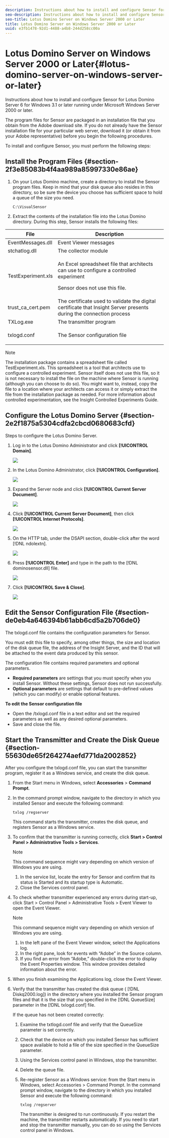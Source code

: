 ```yaml
---
description: Instructions about how to install and configure Sensor for Lotus Domino Server 6 for Windows 3.1 or later running under Microsoft Windows Server 2000 or later.
seo-description: Instructions about how to install and configure Sensor for Lotus Domino Server 6 for Windows 3.1 or later running under Microsoft Windows Server 2000 or later.
seo-title: Lotus Domino Server on Windows Server 2000 or Later
title: Lotus Domino Server on Windows Server 2000 or Later
uuid: e3fb1478-92d1-4488-a4b8-244d258cc00a
---
```


# Lotus Domino Server on Windows Server 2000 or Later{#lotus-domino-server-on-windows-server-or-later}

Instructions about how to install and configure Sensor for Lotus Domino Server 6 for Windows 3.1 or later running under Microsoft Windows Server 2000 or later.

The program files for Sensor are packaged in an installation file that you obtain from the Adobe download site. If you do not already have the Sensor installation file for your particular web server, download it (or obtain it from your Adobe representative) before you begin the following procedures.

To install and configure Sensor, you must perform the following steps:

## Install the Program Files {#section-2f3e85083b4f4aa989a85997330e86ae}

1. On your Lotus Domino machine, create a directory to install the Sensor program files. Keep in mind that your disk queue also resides in this directory, so be sure the device you choose has sufficient space to hold a queue of the size you need.

   ```
   C:\VisualSensor
   ```

1. Extract the contents of the installation file into the Lotus Domino directory. During this step, Sensor installs the following files: 

<table id="table_ABFF5F92271B4F3CB0AC68DAB6A5709F"> 
 <thead> 
  <tr> 
   <th colname="col1" class="entry"> File </th> 
   <th colname="col2" class="entry"> Description </th> 
  </tr> 
 </thead>
 <tbody> 
  <tr> 
   <td colname="col1"> EventMessages.dll </td> 
   <td colname="col2"> Event Viewer messages </td> 
  </tr> 
  <tr> 
   <td colname="col1"> stchatlog.dll </td> 
   <td colname="col2"> The collector module </td> 
  </tr> 
  <tr> 
   <td colname="col1"> <p>TestExperiment.xls </p> </td> 
   <td colname="col2"> <p>An Excel spreadsheet file that architects can use to configure a controlled experiment </p> <p>Sensor does not use this file. </p> </td> 
  </tr> 
  <tr> 
   <td colname="col1"> trust_ca_cert.pem </td> 
   <td colname="col2"> The certificate used to validate the digital certificate that Insight Server presents during the connection process </td> 
  </tr> 
  <tr> 
   <td colname="col1"> TXLog.exe </td> 
   <td colname="col2"> The transmitter program </td> 
  </tr> 
  <tr> 
   <td colname="col1"> <p>txlogd.conf </p> </td> 
   <td colname="col2"> The Sensor configuration file </td> 
  </tr> 
 </tbody> 
</table>

>[!NOTE]
>
>The installation package contains a spreadsheet file called TestExperiment.xls. This spreadsheet is a tool that architects use to configure a controlled experiment. Sensor itself does not use this file, so it is not necessary to install the file on the machine where Sensor is running (although you can choose to do so). You might want to, instead, copy the file to a location where your architects can access it or simply extract the file from the installation package as needed. For more information about controlled experimentation, see the Insight Controlled Experiments Guide.

## Configure the Lotus Domino Server {#section-2e2f1875a5304cdfa2cbcd0680683cfd}

Steps to configure the Lotus Domino Server.

1. Log in to the Lotus Domino Administrator and click **[!UICONTROL Domain]**.

   ![](assets/dom_svr1.png)

1. In the Lotus Domino Administrator, click **[!UICONTROL Configuration]**.

   ![](assets/dom_svr2.png)

1. Expand the Server node and click **[!UICONTROL Current Server Document]**.

   ![](assets/dom_svr3.png)

1. Click **[!UICONTROL Current Server Document]**, then click **[!UICONTROL Internet Protocols]**.

   ![](assets/dom_svr4.png)

1. On the HTTP tab, under the DSAPI section, double-click after the word [!DNL ndolextn].

   ![](assets/dom_svr5.png)

1. Press **[!UICONTROL Enter]** and type in the path to the [!DNL dominosensor.dll] file.

   ![](assets/dom_svr6.png)

1. Click **[!UICONTROL Save & Close]**. 

   ![](assets/dom_svr7.png)

## Edit the Sensor Configuration File {#section-de0eb4a646394b61abb6cd5a2b706de0}

The txlogd.conf file contains the configuration parameters for Sensor.

You must edit this file to specify, among other things, the size and location of the disk queue file, the address of the Insight Server, and the ID that will be attached to the event data produced by this sensor.

The configuration file contains required parameters and optional parameters.

* **Required parameters** are settings that you must specify when you install Sensor. Without these settings, Sensor does not run successfully. 
* **Optional parameters** are settings that default to pre-defined values (which you can modify) or enable optional features.

**To edit the Sensor configuration file**

* Open the <Sensor directory>/txlogd.conf file in a text editor and set the required parameters as well as any desired optional parameters. 
* Save and close the file.

## Start the Transmitter and Create the Disk Queue {#section-55630de65f264274aefd771da2002852}

After you configure the txlogd.conf file, you can start the transmitter program, register it as a Windows service, and create the disk queue.

1. From the Start menu in Windows, select **Accessories** > **Command Prompt**. 

1. In the command prompt window, navigate to the directory in which you installed Sensor and execute the following command:

   ```
   txlog /regserver
   ```

   This command starts the transmitter, creates the disk queue, and registers Sensor as a Windows service. 

1. To confirm that the transmitter is running correctly, click **Start > Control Panel > Administrative Tools > Services**. 

   >[!NOTE]
   >
   >This command sequence might vary depending on which version of Windows you are using.

    1. In the service list, locate the entry for Sensor and confirm that its status is Started and its startup type is Automatic. 
    1. Close the Services control panel.

1. To check whether transmitter experienced any errors during start-up, click Start > Control Panel > Administrative Tools > Event Viewer to open the Event Viewer. 

   >[!NOTE]
   >
   >This command sequence might vary depending on which version of Windows you are using.

    1. In the left pane of the Event Viewer window, select the Applications log. 
    1. In the right pane, look for events with “Adobe” in the Source column. 
    1. If you find an error from “Adobe,” double-click the error to display the Event Properties window. This window provides detailed information about the error.

1. When you finish examining the Applications log, close the Event Viewer. 
1. Verify that the transmitter has created the disk queue ( [!DNL Diskq2000.log]) in the directory where you installed the Sensor program files and that it is the size that you specified in the [!DNL QueueSize] parameter in the [!DNL txlogd.conf] file.

   If the queue has not been created correctly:

    1. Examine the txtlogd.conf file and verify that the QueueSize parameter is set correctly. 
    1. Check that the device on which you installed Sensor has sufficient space available to hold a file of the size specified in the QueueSize parameter. 
    1. Using the Services control panel in Windows, stop the transmitter. 
    1. Delete the queue file. 
    1. Re-register Sensor as a Windows service: from the Start menu in Windows, select Accessories > Command Prompt. In the command prompt window, navigate to the directory in which you installed Sensor and execute the following command:

       ```    
       txlog /regserver
       ```

       The transmitter is designed to run continuously. If you restart the machine, the transmitter restarts automatically. If you need to start and stop the transmitter manually, you can do so using the Services control panel in Windows.

